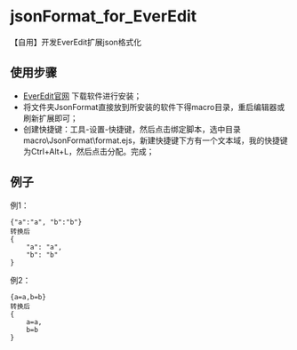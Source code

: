 # jsonFormat_for_EverEdit
【自用】开发EverEdit扩展json格式化

## 使用步骤

* [EverEdit官网](http://www.everedit.cn/) 下载软件进行安装；
* 将文件夹JsonFormat直接放到所安装的软件下得macro目录，重启编辑器或刷新扩展即可；
* 创建快捷键：工具-设置-快捷键，然后点击绑定脚本，选中目录macro\JsonFormat\format.ejs，新建快捷键下方有一个文本域，我的快捷键为Ctrl+Alt+L，然后点击分配。完成；

## 例子

例1：

    {"a":"a", "b":"b"}
    转换后
    {
        "a": "a",
        "b": "b"
    }

例2：
    
    {a=a,b=b}
    转换后
    {
        a=a,
        b=b
    }